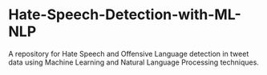 # Hate-Speech-Detection-with-ML-NLP
A repository for Hate Speech and Offensive Language detection in tweet data using Machine Learning and Natural Language Processing techniques. 
